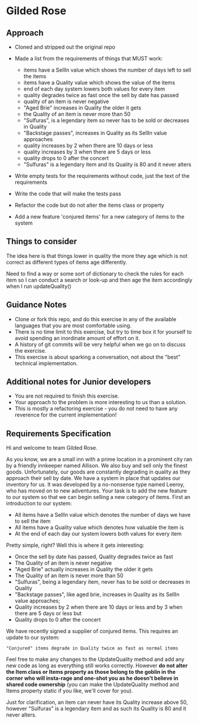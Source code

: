# Gilded Rose

## Approach

- Cloned and stripped out the original repo
- Made a list from the requirements of things that MUST work:
  - items have a SellIn value which shows the number of days left to sell the items
  - items have a Quality value which shows the value of the items
  - end of each day system lowers both values for every item
  - quality degrades twice as fast once the sell by date has passed
  - quality of an item is never negative
  - "Aged Brie" increases in Quality the older it gets
  - the Quality of an item is never more than 50
  - "Sulfuras", is a legendary item so never has to be sold or decreases in Quality
  - "Backstage passes", increases in Quality as its SellIn value approaches
  - quality increases by 2 when there are 10 days or less
  - quality increases by 3 when there are 5 days or less
  - quality drops to 0 after the concert
  - "Sulfuras" is a legendary item and its Quality is 80 and it never alters

- Write empty tests for the requirements without code, just the text of the requirements
- Write the code that will make the tests pass
- Refactor the code but do not alter the items class or property
- Add a new feature 'conjured items' for a new category of items to the system


## Things to consider

The idea here is that things lower in quality the more they age which is not correct as different types of items age differently.

Need to find a way or some sort of dictionary to check the rules for each item so I can conduct a search or look-up and then age the item accordingly when I run updateQuality()

## Guidance Notes

- Clone or fork this repo, and do this exercise in any of the available languages that you are most comfortable using.
- There is no time limit to this exercise, but try to time box it for yourself to avoid spending an inordinate amount of effort on it.
- A history of git commits will be very helpful when we go on to discuss the exercise.
- This exercise is about sparking a conversation, not about the "best" technical implementation.

## Additional notes for Junior developers

- You are not required to finish this exercise.
- Your approach to the problem is more interesting to us than a solution.
- This is mostly a refactoring exercise - you do not need to have any reverence for the current implementation!

## Requirements Specification

Hi and welcome to team Gilded Rose.

As you know, we are a small inn with a prime location in a prominent city ran by a friendly innkeeper named Allison. We also buy and sell only the finest goods. Unfortunately, our goods are constantly degrading in quality as they approach their sell by date. We have a system in place that updates our inventory for us. It was developed by a no-nonsense type named Leeroy, who has moved on to new adventures. Your task is to add the new feature to our system so that we can begin selling a new category of items. First an introduction to our system:

- All items have a SellIn value which denotes the number of days we have to sell the item
- All items have a Quality value which denotes how valuable the item is
- At the end of each day our system lowers both values for every item

Pretty simple, right? Well this is where it gets interesting:

- Once the sell by date has passed, Quality degrades twice as fast
- The Quality of an item is never negative
- "Aged Brie" actually increases in Quality the older it gets
- The Quality of an item is never more than 50
- "Sulfuras", being a legendary item, never has to be sold or decreases in Quality
- "Backstage passes", like aged brie, increases in Quality as its SellIn value approaches;
- Quality increases by 2 when there are 10 days or less and by 3 when there are 5 days or less but
- Quality drops to 0 after the concert

We have recently signed a supplier of conjured items. This requires an update to our system:

`"Conjured" items degrade in Quality twice as fast as normal items`

Feel free to make any changes to the UpdateQuality method and add any new code as long as everything still works correctly. However __do not alter the Item class or Items property as those belong to the goblin in the corner who will insta-rage and one-shot you as he doesn't believe in shared code ownership__ (you can make the UpdateQuality method and Items property static if you like, we'll cover for you).

Just for clarification, an item can never have its Quality increase above 50, however "Sulfuras" is a legendary item and as such its Quality is 80 and it never alters.
